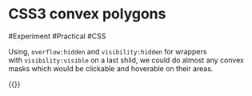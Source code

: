 # CSS3 convex polygons

#Experiment #Practical #CSS

Using, `overflow:hidden` and `visibility:hidden` for wrappers with `visibility:visible` on a last shild, we could do almost any convex masks which would be clickable and hoverable on their areas.

{{<Partial iframe="https://kizu.github.com/Polygons/" height="33em" />}}
